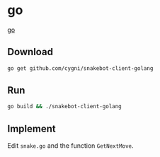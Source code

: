 # go
[go](http://www.lmfgtfy.com/?q=go)

## Download
```bash
go get github.com/cygni/snakebot-client-golang
```

## Run
```bash
go build && ./snakebot-client-golang
```

## Implement
Edit `snake.go` and the function `GetNextMove`.

